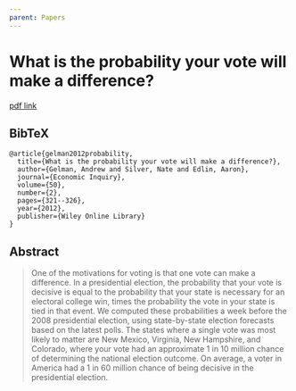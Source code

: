 ```yaml
---
parent: Papers
---
```


# What is the probability your vote will make a difference?

[pdf link](http://www.stat.columbia.edu/~gelman/research/published/probdecisive2.pdf)

## BibTeX
```
@article{gelman2012probability,
  title={What is the probability your vote will make a difference?},
  author={Gelman, Andrew and Silver, Nate and Edlin, Aaron},
  journal={Economic Inquiry},
  volume={50},
  number={2},
  pages={321--326},
  year={2012},
  publisher={Wiley Online Library}
}
```

## Abstract

> One of the motivations for voting is that one vote can make a difference. In a
presidential election, the probability that your vote is decisive is equal to the probability
that your state is necessary for an electoral college win, times the probability the vote in
your state is tied in that event. We computed these probabilities a week before the 2008
presidential election, using state-by-state election forecasts based on the latest polls.
The states where a single vote was most likely to matter are New Mexico, Virginia,
New Hampshire, and Colorado, where your vote had an approximate 1 in 10 million
chance of determining the national election outcome. On average, a voter in America
had a 1 in 60 million chance of being decisive in the presidential election.


